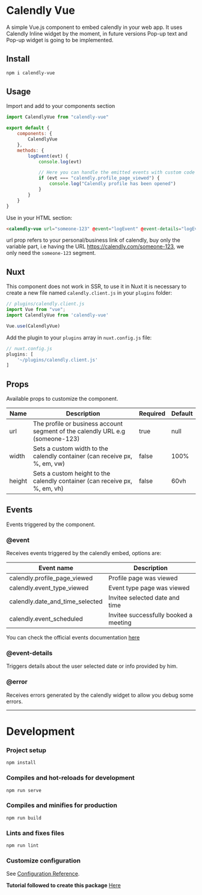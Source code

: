 # Calendly Vue

A simple Vue.js component to embed calendly in your web app.
It uses Calendly Inline widget by the moment, in future versions Pop-up text and Pop-up widget is going to be implemented.

## Install
``` sh
npm i calendly-vue
```

## Usage

Import and add to your components section
``` javascript
import CalendlyVue from "calendly-vue"

export default {
    components: {
        CalendlyVue
    },
    methods: {
        logEvent(evt) {
            console.log(evt)

            // Here you can handle the emitted events with custom code
            if (evt === "calendly.profile_page_viewed") {
                console.log("Calendly profile has been opened")
            }
        }
    }
}
```

Use in your HTML section:
``` html
<calendly-vue url="someone-123" @event="logEvent" @event-details="logEvent" @error="logEvent"></calendly-vue>
```

url prop refers to your personal/business link of calendly, buy only the variable part, i.e having the URL https://calendly.com/someone-123, we only need the `someone-123` segment.


## Nuxt
This component does not work in SSR, to use it in Nuxt it is necessary to create a new file named `calendly.client.js` in your `plugins` folder:
``` javascript
// plugins/calendly.client.js
import Vue from "vue";
import CalendlyVue from 'calendly-vue'

Vue.use(CalendlyVue)
```

Add the plugin to your `plugins` array in `nuxt.config.js` file:
``` javascript
// nuxt.config.js
plugins: [
    '~/plugins/calendly.client.js'
]

```
## Props
Available props to customize the component.  

| Name 	    | Description  	                                                                | Required  | Default|
|-----------|-------------------------------------------------------------------------------|-----------|--------|
| url	    | The profile or business account segment of the calendly URL e.g (someone-123) | true      | null  |
| width  	| Sets a custom width to the calendly container	 (can receive px, %, em, vw)    | false     | 100%  |
| height	| Sets a custom height to the calendly container (can receive px, %, em, vh)    | false     | 60vh  |

## Events
Events triggered by the component.  

### @event
Receives events triggered by the calendly embed, options are:

| Event name 	                    | Description  	                        |
|-----------------------------------|---------------------------------------|
| calendly.profile_page_viewed	    | Profile page was viewed	            |
| calendly.event_type_viewed  	    | Event type page was viewed 	        |
| calendly.date_and_time_selected	| Invitee selected date and time  	    |
| calendly.event_scheduled 	        | Invitee successfully booked a meeting |

You can check the official events documentation [here](https://help.calendly.com/hc/en-us/articles/223147027-Embed-options-overview?tab=advanced#6)

###  @event-details
Triggers details about the user selected date or info provided by him.  

### @error
Receives errors generated by the calendly widget to allow you debug some errors.  


___  

# Development

### Project setup
```
npm install
```

### Compiles and hot-reloads for development
```
npm run serve
```

### Compiles and minifies for production
```
npm run build
```

### Lints and fixes files
```
npm run lint
```

### Customize configuration
See [Configuration Reference](https://cli.vuejs.org/config/).  



**Tutorial followed to create this package**
[Here](https://5balloons.info/create-publish-you-first-vue-plugin-on-npm-the-right-way/)
